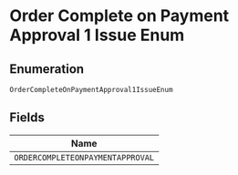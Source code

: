 
# Order Complete on Payment Approval 1 Issue Enum

## Enumeration

`OrderCompleteOnPaymentApproval1IssueEnum`

## Fields

| Name |
|  --- |
| `ORDERCOMPLETEONPAYMENTAPPROVAL` |

